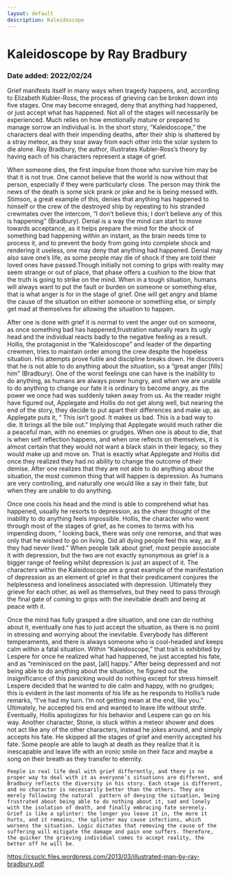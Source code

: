 ```yaml
---
layout: default
description: Kaleidoscope
---
```

# Kaleidoscope by Ray Bradbury
### Date added: 2022/02/24

Grief manifests itself in many ways when tragedy happens, and, according to Elizabeth Kubler-Ross, the process of grieving can be broken down into five stages. One may become enraged, deny that anything had happened, or just accept what has happened. Not all of the stages will necessarily be experienced. Much relies on how emotionally mature or prepared to manage sorrow an individual is. In the short story, “Kaleidoscope,” the characters deal with their impending deaths, after their ship is shattered by a stray meteor, as they soar away from each other into the solar system to die alone. Ray Bradbury, the author, illustrates Kubler-Ross’s theory by having each of his characters represent a stage of grief. 

When someone dies, the first impulse from those who survive him may be that it is not true. One cannot believe that the world is now without that person, especially if they were particularly close. The person may think the news of the death is some sick prank or joke and he is being messed with. Stimson, a great example of this, denies that anything has happened to himself or the crew of the destroyed ship by repeating to his stranded crewmates over the intercom, “I don’t believe this; I don’t believe any of this is happening” (Bradbury). Denial is a way the mind can start to move towards acceptance, as it helps prepare the mind for the shock of something bad happening within an instant, as the brain needs time to process it, and to prevent the body from going into complete shock and rendering it useless, one may deny that anything had happened. Denial may also save one’s life, as some people may die of shock if they are told their loved ones have passed.Though initially not coming to grips with reality may seem strange or out of place, that phase offers a cushion to the blow that the truth is going to strike on the mind. When in a tough situation, humans will always want to put the fault or burden on someone or something else, that is what anger is for in the stage of grief. One will get angry and blame the cause of the situation on either someone or something else, or simply get mad at themselves for allowing the situation to happen.

After one is done with grief it is normal to vent the anger out on someone, as once something bad has happened,frustration naturally rears its ugly head and the individual reacts badly to the negative feeling as a result. Hollis, the protagonist in the “Kaleidoscope” and leader of the departing crewmen, tries to maintain order among the crew despite the hopeless situation. His attempts prove futile and discipline breaks down. He discovers that he is not able to do anything about the situation, so a “great anger [fills] him” (Bradbury). One of the worst feelings one can have is the inability to do anything, as humans are always power hungry, and when we are unable to do anything to change our fate it is ordinary to become angry, as the power we once had was suddenly taken away from us. As the reader might have figured out, Applegate and Hollis do not get along well, but nearing the end of the story, they decide to put apart their differences and make up, as Applegate puts it, “ This isn’t good. It makes us bad. This is a bad way to die. It brings all the bile out.” Implying that Applegate would much rather die a peaceful man, with no enemies or grudges. When one is about to die, that is when self reflection happens, and when one reflects on themselves, it is almost certain that they would not want a black stain in their legacy, so they would make up and move on. That is exactly what Applegate and Hollis did once they realized they had no ability to change the outcome of their demise. After one realizes that they are not able to do anything about the situation, the most common thing that will happen is depression. As humans are very controlling, and naturally one would like a say in their fate, but when they are unable to do anything.

Once one cools his head and the mind is able to comprehend what has happened, usually he resorts to depression, as the sheer thought of the inability to do anything feels impossible. Hollis, the character who went through most of the stages of grief, as he comes to terms with his impending doom, “ looking back, there was only one remorse, and that was only that he wished to go on living. Did all dying people feel this way, as if they had never lived.” When people talk about grief, most people associate it with depression, but the two are not exactly synonymous as grief is a bigger range of feeling whilst depression is just an aspect of it. The characters within the Kaleidoscope are a great example of the manifestation of depression as an element of grief in that their predicament conjures the helplessness and loneliness associated with depression. Ultimately they grieve for each other, as well as themselves, but they need to pass through the final gate of coming to grips with the inevitable death and being at peace with it.

Once the mind has fully grasped a dire situation, and one can do nothing about it, eventually one has to just accept the situation, as there is no point in stressing and worrying about the inevitable. Everybody has different temperaments, and there is always someone who is cool-headed and keeps calm within a fatal situation. Within “Kaleidoscope,” that trait is exhibited by Lespere for once he realized what had happened, he just accepted his fate, and as “reminisced on the past, [all] happy.” After being depressed and not being able to do anything about the situation, he figured out the insignificance of this panicking would do nothing except for stress himself. Lespere decided that he wanted to die calm and happy, with no grudges; this is evident in the last moments of his life as he responds to Hollis’s rude remarks, “I’ve had my turn. I’m not getting mean at the end, like you.” Ultimately, he accepted his end and wanted to leave life without strife. Eventually, Hollis apologizes for his behavior and Lespere can go on his way. Another character, Stone, is stuck within a meteor shower and  does not act like any of the other characters, instead he jokes around, and simply accepts his fate. He skipped all the stages of grief and merrily accepted his fate. Some people are able to laugh at death as they realize that it is inescapable and leave life with an ironic smile on their face and maybe a song on their breath as they transfer to eternity. 

 	People in real life deal with grief differently, and there is no proper way to deal with it as everyone’s situations are different, and Bradbury reflects the diversity in his story. Each stage is different, and no character is necessarily better than the others. They are merely following the natural  pattern of denying the situation, being frustrated about being able to do nothing about it, sad and lonely with the isolation of death, and finally embracing fate serenely. Grief is like a splinter: the longer you leave it in, the more it hurts, and it remains, the splinter may cause infections, which worsens the situation. Logic dictates that removing the cause of the suffering will mitigate the damage and pain one suffers. Therefore, the quicker the grieving individual comes to accept reality, the better off he will be. 


https://csuclc.files.wordpress.com/2013/03/illustrated-man-by-ray-bradbury.pdf


